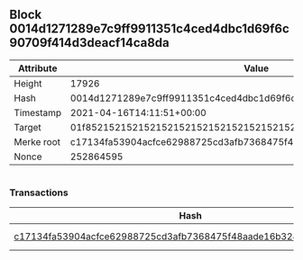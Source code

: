 ## Block 0014d1271289e7c9ff9911351c4ced4dbc1d69f6c90709f414d3deacf14ca8da

Attribute | Value
--- | ---
Height | 17926
Hash | 0014d1271289e7c9ff9911351c4ced4dbc1d69f6c90709f414d3deacf14ca8da
Timestamp | 2021-04-16T14:11:51+00:00
Target | 01f8521521521521521521521521521521521521521521521521521521521521
Merke root | c17134fa53904acfce62988725cd3afb7368475f48aade16b3242239ee35233e
Nonce | 252864595

```

```

### Transactions

Hash | Amount
--- | ---
[c17134fa53904acfce62988725cd3afb7368475f48aade16b3242239ee35233e](c17134fa53904acfce62988725cd3afb7368475f48aade16b3242239ee35233e.md) | 10.00000000 SKEPTI 
